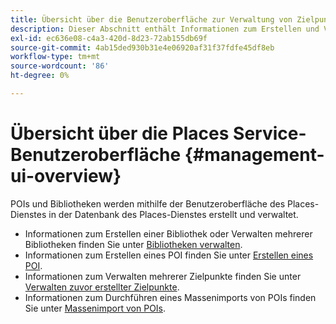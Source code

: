 ```yaml
---
title: Übersicht über die Benutzeroberfläche zur Verwaltung von Zielpunkten
description: Dieser Abschnitt enthält Informationen zum Erstellen und Verwalten von Bibliotheken und Zielpunkten über die Benutzeroberfläche des Places-Dienstes.
exl-id: ec636e08-c4a3-420d-8d23-72ab155db69f
source-git-commit: 4ab15ded930b31e4e06920af31f37fdfe45df8eb
workflow-type: tm+mt
source-wordcount: '86'
ht-degree: 0%

---
```


# Übersicht über die Places Service-Benutzeroberfläche {#management-ui-overview}

POIs und Bibliotheken werden mithilfe der Benutzeroberfläche des Places-Dienstes in der Datenbank des Places-Dienstes erstellt und verwaltet.

* Informationen zum Erstellen einer Bibliothek oder Verwalten mehrerer Bibliotheken finden Sie unter [Bibliotheken verwalten](/help/poi-mgmt-ui/manage-libraries-in-the-places-ui.md).
* Informationen zum Erstellen eines POI finden Sie unter [Erstellen eines POI](/help/poi-mgmt-ui/create-a-poi-ui.md).
* Informationen zum Verwalten mehrerer Zielpunkte finden Sie unter [Verwalten zuvor erstellter Zielpunkte](/help/poi-mgmt-ui/managing-pois-in-the-places-ui.md).
* Informationen zum Durchführen eines Massenimports von POIs finden Sie unter [Massenimport von POIs](/help/poi-mgmt-ui/bulk-upload-pois.md).
